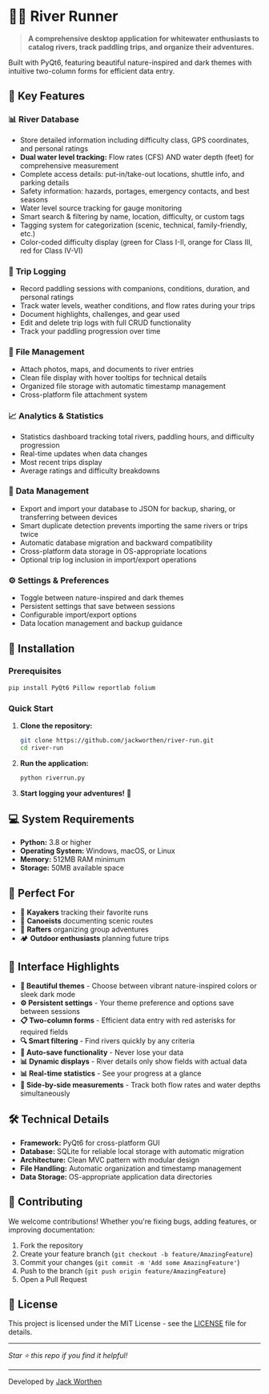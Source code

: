 # 🚣‍♂️ River Runner

> **A comprehensive desktop application for whitewater enthusiasts to catalog rivers, track paddling trips, and organize their adventures.**

Built with PyQt6, featuring beautiful nature-inspired and dark themes with intuitive two-column forms for efficient data entry.

## 🌊 Key Features

### 📊 **River Database**
- Store detailed information including difficulty class, GPS coordinates, and personal ratings
- **Dual water level tracking:** Flow rates (CFS) AND water depth (feet) for comprehensive measurement
- Complete access details: put-in/take-out locations, shuttle info, and parking details
- Safety information: hazards, portages, emergency contacts, and best seasons
- Water level source tracking for gauge monitoring
- Smart search & filtering by name, location, difficulty, or custom tags
- Tagging system for categorization (scenic, technical, family-friendly, etc.)
- Color-coded difficulty display (green for Class I-II, orange for Class III, red for Class IV-VI)

### 📝 **Trip Logging**
- Record paddling sessions with companions, conditions, duration, and personal ratings
- Track water levels, weather conditions, and flow rates during your trips
- Document highlights, challenges, and gear used
- Edit and delete trip logs with full CRUD functionality
- Track your paddling progression over time

### 📎 **File Management**
- Attach photos, maps, and documents to river entries
- Clean file display with hover tooltips for technical details
- Organized file storage with automatic timestamp management
- Cross-platform file attachment system

### 📈 **Analytics & Statistics**
- Statistics dashboard tracking total rivers, paddling hours, and difficulty progression
- Real-time updates when data changes
- Most recent trips display
- Average ratings and difficulty breakdowns

### 💾 **Data Management**
- Export and import your database to JSON for backup, sharing, or transferring between devices
- Smart duplicate detection prevents importing the same rivers or trips twice
- Automatic database migration and backward compatibility
- Cross-platform data storage in OS-appropriate locations
- Optional trip log inclusion in import/export operations

### ⚙️ **Settings & Preferences**
- Toggle between nature-inspired and dark themes
- Persistent settings that save between sessions
- Configurable import/export options
- Data location management and backup guidance

## 🚀 Installation

### Prerequisites
```bash
pip install PyQt6 Pillow reportlab folium
```

### Quick Start
1. **Clone the repository:**
   ```bash
   git clone https://github.com/jackworthen/river-run.git
   cd river-run
   ```

2. **Run the application:**
   ```bash
   python riverrun.py
   ```

3. **Start logging your adventures!** 🎉

## 💻 System Requirements

- **Python:** 3.8 or higher
- **Operating System:** Windows, macOS, or Linux
- **Memory:** 512MB RAM minimum
- **Storage:** 50MB available space

## 🎯 Perfect For

- 🛶 **Kayakers** tracking their favorite runs
- 🚣 **Canoeists** documenting scenic routes  
- 🌊 **Rafters** organizing group adventures
- 🏕️ **Outdoor enthusiasts** planning future trips

## 📱 Interface Highlights

- **🌿 Beautiful themes** - Choose between vibrant nature-inspired colors or sleek dark mode
- **⚙️ Persistent settings** - Your theme preference and options save between sessions
- **📋 Two-column forms** - Efficient data entry with red asterisks for required fields
- **🔍 Smart filtering** - Find rivers quickly by any criteria
- **💾 Auto-save functionality** - Never lose your data
- **📊 Dynamic displays** - River details only show fields with actual data
- **📊 Real-time statistics** - See your progress at a glance
- **🔄 Side-by-side measurements** - Track both flow rates and water depths simultaneously

## 🛠️ Technical Details

- **Framework:** PyQt6 for cross-platform GUI
- **Database:** SQLite for reliable local storage with automatic migration
- **Architecture:** Clean MVC pattern with modular design
- **File Handling:** Automatic organization and timestamp management
- **Data Storage:** OS-appropriate application data directories

## 🤝 Contributing

We welcome contributions! Whether you're fixing bugs, adding features, or improving documentation:

1. Fork the repository
2. Create your feature branch (`git checkout -b feature/AmazingFeature`)
3. Commit your changes (`git commit -m 'Add some AmazingFeature'`)
4. Push to the branch (`git push origin feature/AmazingFeature`)
5. Open a Pull Request

## 📄 License

This project is licensed under the MIT License - see the [LICENSE](LICENSE) file for details.

---

*Star ⭐ this repo if you find it helpful!*

---

Developed by [Jack Worthen](https://github.com/jackworthen)